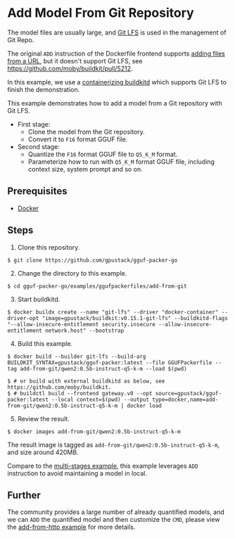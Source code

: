 # Add Model From Git Repository

The model files are usually large, and [Git LFS](https://git-lfs.com/) is used in the management of Git Repo.

The original `ADD` instruction of the Dockerfile frontend
supports [adding files from a URL](https://github.com/moby/buildkit/blob/master/frontend/dockerfile/docs/reference.md#adding-files-from-a-url),
but it doesn't support Git LFS, see https://github.com/moby/buildkit/pull/5212.

In this example, we use
a [containerizing buildkitd](https://hub.docker.com/repository/docker/thxCode/buildkit/tags) which supports Git LFS to
finish the demonstration.

This example demonstrates how to add a model from a Git repository with Git LFS.

- First stage:
    - Clone the model from the Git repository.
    - Convert it to `F16` format GGUF file.
- Second stage:
    - Quantize the `F16` format GGUF file to `Q5_K_M` format.
    - Parameterize how to run with `Q5_K_M` format GGUF file, including context size, system prompt and so on.

## Prerequisites

- [Docker](https://docs.docker.com/engine/install/)

## Steps

1. Clone this repository.

```shell
$ git clone https://github.com/gpustack/gguf-packer-go
```

2. Change the directory to this example.

```shell
$ cd gguf-packer-go/examples/ggufpackerfiles/add-from-git
```

3. Start buildkitd.

```shell
$ docker buildx create --name "git-lfs" --driver "docker-container" --driver-opt "image=gpustack/buildkit:v0.15.1-git-lfs" --buildkitd-flags "--allow-insecure-entitlement security.insecure --allow-insecure-entitlement network.host" --bootstrap 
```   

4. Build this example.

```shell
$ docker build --builder git-lfs --build-arg BUILDKIT_SYNTAX=gpustack/gguf-packer:latest --file GGUFPackerfile --tag add-from-git/qwen2:0.5b-instruct-q5-k-m --load $(pwd)

$ # or build with external buildkitd as below, see https://github.com/moby/buildkit.
$ # buildctl build --frontend gateway.v0 --opt source=gpustack/gguf-packer:latest --local context=$(pwd) --output type=docker,name=add-from-git/qwen2:0.5b-instruct-q5-k-m | docker load
```

5. Review the result.

```shell
$ docker images add-from-git/qwen2:0.5b-instruct-q5-k-m
```

The result image is tagged as `add-from-git/qwen2:0.5b-instruct-q5-k-m`, and size around 420MB.

Compare to the [multi-stages example](../multi-stages), this example leverages `ADD` instruction to avoid maintaining a
model in local.

## Further

The community provides a large number of already quantified models, and we can `ADD` the quantified model and then
customize the `CMD`, please view the [add-from-http example](../add-from-http) for more details.
